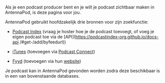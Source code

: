 Als je een podcast producer bent en je wilt je podcast zichtbaar maken in AntennaPod, is deze pagina voor jou.

AntennaPod gebruikt hoofdzakelijk drie bronnen voor zijn zoekfunctie:

* [Podcast Index](https://podcastindex.org/) (vraag je hoster hoe je de podcast toevoegt, of voeg je eigen podcast toe via de [API](https://podcastindex-org.github.io/docs-api /#get-/add/byfeedurl))

* [iTunes](https://podcasts.apple.com) (toevoegen via [Podcast Connect](https://podcastsconnect.apple.com/))

* [Fyyd](https://fyyd.de/) (toevoegen via hun [website](https://fyyd.de/add-feed))

Je podcast kan in AntennaPod gevonden worden zodra deze beschikbaar is in een van bovenstaande databases.
